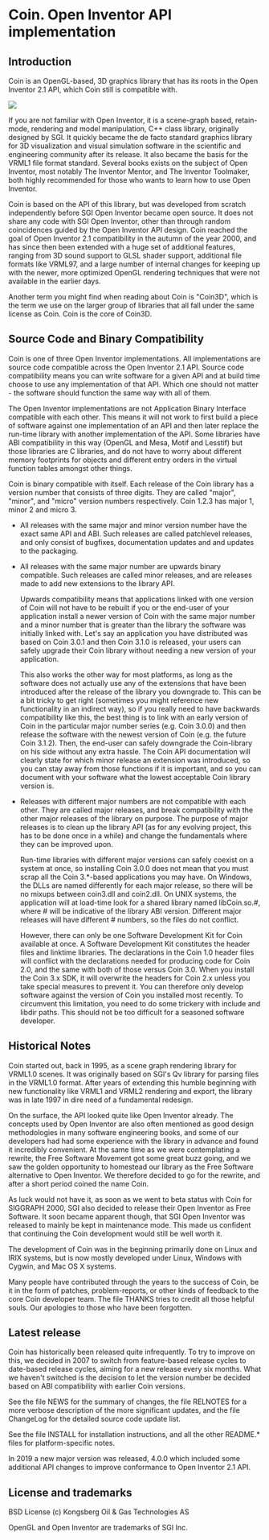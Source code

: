 # Coin. Open Inventor API implementation

## Introduction

Coin is an OpenGL-based, 3D graphics library that has its roots in the
Open Inventor 2.1 API, which Coin still is compatible with.

![](docs/CoinProjectArchitecture.png)

If you are not familiar with Open Inventor, it is a scene-graph based,
retain-mode, rendering and model manipulation, C++ class library,
originally designed by SGI.  It quickly became the de facto standard
graphics library for 3D visualization and visual simulation software
in the scientific and engineering community after its release.  It
also became the basis for the VRML1 file format standard.  Several
books exists on the subject of Open Inventor, most notably The
Inventor Mentor, and The Inventor Toolmaker, both highly recommended
for those who wants to learn how to use Open Inventor.

Coin is based on the API of this library, but was developed from
scratch independently before SGI Open Inventor became open source.  It
does not share any code with SGI Open Inventor, other than through
random coincidences guided by the Open Inventor API design.  Coin
reached the goal of Open Inventor 2.1 compatibility in the autumn of
the year 2000, and has since then been extended with a huge set of
additional features, ranging from 3D sound support to GLSL shader
support, additional file formats like VRML97, and a large number of
internal changes for keeping up with the newer, more optimized OpenGL
rendering techniques that were not available in the earlier days.

Another term you might find when reading about Coin is "Coin3D", which
is the term we use on the larger group of libraries that all fall
under the same license as Coin.  Coin is the core of Coin3D.


## Source Code and Binary Compatibility

Coin is one of three Open Inventor implementations.  All
implementations are source code compatible across the Open Inventor
2.1 API.  Source code compatibility means you can write software for a
given API and at build time choose to use any implementation of that
API.  Which one should not matter - the software should function the
same way with all of them.

The Open Inventor implementations are not Application Binary Interface
compatible with each other.  This means it will not work to first
build a piece of software against one implementation of an API and
then later replace the run-time library with another implementation of
the API.  Some libraries have ABI compatibility in this way (OpenGL
and Mesa, Motif and Lesstif) but those libraries are C libraries, and
do not have to worry about different memory footprints for objects and
different entry orders in the virtual function tables amongst other
things.

Coin is binary compatible with itself.  Each release of the Coin
library has a version number that consists of three digits.  They are
called "major", "minor", and "micro" version numbers respectively.
Coin 1.2.3 has major 1, minor 2 and micro 3.

* All releases with the same major and minor version number have the
  exact same API and ABI.  Such releases are called patchlevel
  releases, and only consist of bugfixes, documentation updates and
  and updates to the packaging.

* All releases with the same major number are upwards binary
  compatible.  Such releases are called minor releases, and are
  releases made to add new extensions to the library API.

  Upwards compatibility means that applications linked with one
  version of Coin will not have to be rebuilt if you or the end-user
  of your application install a newer version of Coin with the same
  major number and a minor number that is greater than the library the
  software was initially linked with.  Let's say an application you
  have distributed was based on Coin 3.0.1 and then Coin 3.1.0 is
  released, your users can safely upgrade their Coin library without
  needing a new version of your application.

  This also works the other way for most platforms, as long as the
  software does not actually use any of the extensions that have been
  introduced after the release of the library you downgrade to.  This
  can be a bit tricky to get right (sometimes you might reference new
  functionality in an indirect way), so if you really need to have
  backwards compatibility like this, the best thing is to link with an
  early version of Coin in the particular major number series
  (e.g. Coin 3.0.0) and then release the software with the newest
  version of Coin (e.g. the future Coin 3.1.2).  Then, the end-user
  can safely downgrade the Coin-library on his side without any extra
  hassle.  The Coin API documentation will clearly state for which
  minor release an extension was introduced, so you can stay away from
  those functions if it is important, and so you can document with
  your software what the lowest acceptable Coin library version is.

* Releases with different major numbers are not compatible with each
  other.  They are called major releases, and break compatibility with
  the other major releases of the library on purpose.  The purpose of
  major releases is to clean up the library API (as for any evolving
  project, this has to be done once in a while) and change the
  fundamentals where they can be improved upon.

  Run-time libraries with different major versions can safely coexist
  on a system at once, so installing Coin 3.0.0 does not mean that you
  must scrap all the Coin 3.*-based applications you may have.  On
  Windows, the DLLs are named differently for each major release, so
  there will be no mixups between coin3.dll and coin2.dll.  On UNIX
  systems, the application will at load-time look for a shared library
  named libCoin.so.#, where # will be indicative of the library ABI
  version.  Different major releases will have different # numbers, so
  the files do not conflict.

  However, there can only be one Software Development Kit for Coin
  available at once.  A Software Development Kit constitutes the
  header files and linktime libraries.  The declarations in the Coin
  1.0 header files will conflict with the declarations needed for
  producing code for Coin 2.0, and the same with both of those versus
  Coin 3.0.  When you install the Coin 3.x SDK, it will overwrite the
  headers for Coin 2.x unless you take special measures to prevent it.
  You can therefore only develop software against the version of Coin
  you installed most recently.  To circumvent this limitation, you
  need to do some trickery with include and libdir paths.  This should
  not be too difficult for a seasoned software developer.


## Historical Notes

Coin started out, back in 1995, as a scene graph rendering library for
VRML1.0 scenes.  It was originally based on SGI's Qv library for parsing
files in the VRML1.0 format.  After years of extending this humble
beginning with new functionality like VRML1 and VRML2 rendering and
export, the library was in late 1997 in dire need of a fundamental
redesign.

On the surface, the API looked quite like Open Inventor already.  The
concepts used by Open Inventor are also often mentioned as good design
methodologies in many software engineering books, and some of our
developers had had some experience with the library in advance and
found it incredibly convenient.  At the same time as we were
contemplating a rewrite, the Free Software Movement got some great
buzz going, and we saw the golden opportunity to homestead our library
as the Free Software alternative to Open Inventor.  We therefore
decided to go for the rewrite, and after a short period coined the
name Coin.

As luck would not have it, as soon as we went to beta status with Coin
for SIGGRAPH 2000, SGI also decided to release their Open Inventor as
Free Software.  It soon became apparent though, that SGI Open Inventor
was released to mainly be kept in maintenance mode.  This made us
confident that continuing the Coin development would still be well
worth it.

The development of Coin was in the beginning primarily done on Linux
and IRIX systems, but is now mostly developed under Linux, Windows
with Cygwin, and Mac OS X systems.

Many people have contributed through the years to the success of Coin,
be it in the form of patches, problem-reports, or other kinds of
feedback to the core Coin developer team.  The file THANKS tries to
credit all those helpful souls.  Our apologies to those who have been
forgotten.

## Latest release

Coin has historically been released quite infrequently.  To try to
improve on this, we decided in 2007 to switch from feature-based
release cycles to date-based release cycles, aiming for a new release
every six months.  What we haven't switched is the decision to let
the version number be decided based on ABI compatibility with earlier
Coin versions.

See the file NEWS for the summary of changes, the file RELNOTES for a
more verbose description of the more significant updates, and the file
ChangeLog for the detailed source code update list.

See the file INSTALL for installation instructions, and all the other
README.* files for platform-specific notes.

In 2019 a new major version was released, 4.0.0 which included some additional
API changes to improve conformance to Open Inventor 2.1 API.

## License and trademarks

BSD License (c) Kongsberg Oil & Gas Technologies AS

OpenGL and Open Inventor are trademarks of SGI Inc. 

